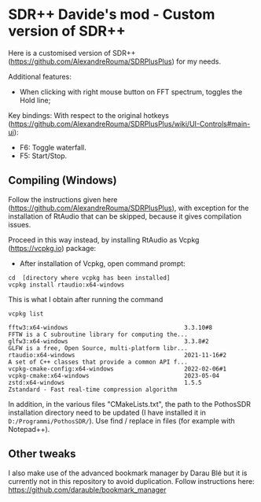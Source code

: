 # SDR++ Davide's mod - Custom version of SDR++
Here is a customised version of SDR++ (https://github.com/AlexandreRouma/SDRPlusPlus) for my needs.

Additional features:
- When clicking with right mouse button on FFT spectrum, toggles the Hold line;

Key bindings:
With respect to the original hotkeys (https://github.com/AlexandreRouma/SDRPlusPlus/wiki/UI-Controls#main-ui):
- F6: Toggle waterfall.
- F5: Start/Stop.


## Compiling (Windows)
Follow the instructions given here (https://github.com/AlexandreRouma/SDRPlusPlus), with exception for the installation of RtAudio that can be skipped, because it gives compilation issues.

Proceed in this way instead, by installing RtAudio as Vcpkg (https://vcpkg.io) package:
- After installation of Vcpkg, open command prompt:
```
cd  [directory where vcpkg has been installed]
vcpkg install rtaudio:x64-windows
```

This is what I obtain after running the command
```
vcpkg list
```

```
fftw3:x64-windows                                 3.3.10#8            FFTW is a C subroutine library for computing the...
glfw3:x64-windows                                 3.3.8#2             GLFW is a free, Open Source, multi-platform libr...
rtaudio:x64-windows                               2021-11-16#2        A set of C++ classes that provide a common API f...
vcpkg-cmake-config:x64-windows                    2022-02-06#1
vcpkg-cmake:x64-windows                           2023-05-04
zstd:x64-windows                                  1.5.5               Zstandard - Fast real-time compression algorithm
```

In addition, in the various files "CMakeLists.txt", the path to the PothosSDR installation directory need to be updated (I have installed it in `D:/Programmi/PothosSDR/`). Use find / replace in files (for example with Notepad++). 


## Other tweaks
I also make use of the advanced bookmark manager by Darau Blé but it is currently not in this repository to avoid duplication. Follow instructions here: https://github.com/darauble/bookmark_manager
